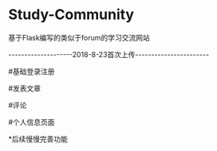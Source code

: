 # Study-Community
基于Flask编写的类似于forum的学习交流网站

--------------------2018-8-23首次上传-----------------------

#基础登录注册

#发表文章

#评论

#个人信息页面

*后续慢慢完善功能
